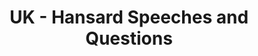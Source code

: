 ---
schema: default
title: UK - Hansard Speeches and Questions
organization: mySociety
notes: XML files containing Debates in the main chambers and in Westminster Hall from the start of the 2001 parliament (Commons) or 1999 reform (Lords). Speeches and the speaker are labelled with unique identifiers, as are divisions and how each MP or Lord voted.

resources:
  - name: Hansard Reports
    url: 'http://parser.theyworkforyou.com/hansard.html'
    format: info
license: ''
category:
  - United Kingdom
  - TheyWorkForYou
maintainer: ''
maintainer_email: ''
last_modified: ''
more_info: ''
---